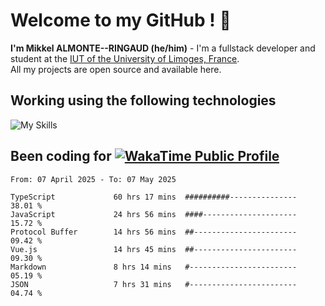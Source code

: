 # Welcome to my GitHub ! 🌃

**I'm Mikkel ALMONTE--RINGAUD (he/him)** - I'm a fullstack developer and student at the [IUT of the University of Limoges, France](https://iut.unilim.fr). \
All my projects are open source and available here.

## Working using the following technologies

![My Skills](https://skillicons.dev/icons?i=solidjs,pnpm,nodejs,ts,js,vercel,netlify,html,css,rust,astro,git,vue,md,electron,figma,github,bash,bun,cloudflare,py,tailwind,nginx,npm,tauri,vite,zig,yarn,windicss,dart,flutter,kotlin&theme=dark)

## Been coding for [![WakaTime Public Profile](https://wakatime.com/badge/user/0839e595-e07a-435c-8d59-ed95f2a3d6dd.svg?style=flat-square)](https://wakatime.com/@0839e595-e07a-435c-8d59-ed95f2a3d6dd)

<!--START_SECTION:waka-->

```plain
From: 07 April 2025 - To: 07 May 2025

TypeScript             60 hrs 17 mins  ##########---------------   38.01 %
JavaScript             24 hrs 56 mins  ####---------------------   15.72 %
Protocol Buffer        14 hrs 56 mins  ##-----------------------   09.42 %
Vue.js                 14 hrs 45 mins  ##-----------------------   09.30 %
Markdown               8 hrs 14 mins   #------------------------   05.19 %
JSON                   7 hrs 31 mins   #------------------------   04.74 %
```

<!--END_SECTION:waka-->
